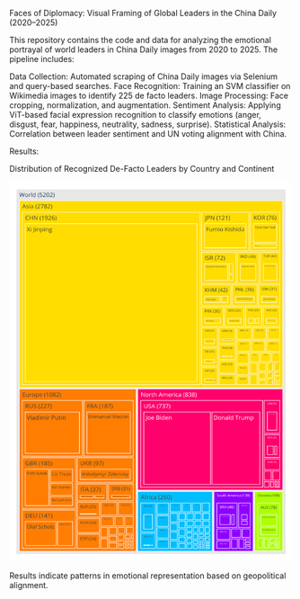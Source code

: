 Faces of Diplomacy: Visual Framing of Global Leaders in the China Daily (2020–2025)

This repository contains the code and data for analyzing the emotional portrayal of world leaders in China Daily images from 2020 to 2025. The pipeline includes:

Data Collection: Automated scraping of China Daily images via Selenium and query-based searches.
Face Recognition: Training an SVM classifier on Wikimedia images to identify 225 de facto leaders.
Image Processing: Face cropping, normalization, and augmentation.
Sentiment Analysis: Applying ViT-based facial expression recognition to classify emotions (anger, disgust, fear, happiness, neutrality, sadness, surprise).
Statistical Analysis: Correlation between leader sentiment and UN voting alignment with China.

Results:

Distribution of Recognized De-Facto Leaders by Country and Continent

![Treemap](https://raw.githubusercontent.com/Pigeon-Effect/Faces-of-Diplomacy/refs/heads/main/results/treemap.svg)


Results indicate patterns in emotional representation based on geopolitical alignment.
